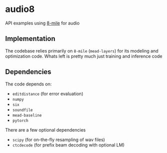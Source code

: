 # audio8
API examples using [8-mile](https://github.com/dpressel/mead-baseline) for audio

## Implementation

The codebase relies primarily on `8-mile` (`mead-layers`) for its modeling and optimization code.
Whats left is pretty much just training and inference code

## Dependencies

The code depends on:
  - `editdistance` (for error evaluation)
  - `numpy`
  - `six`
  - `soundfile`
  - `mead-baseline`
  - `pytorch`

There are a few optional dependencies
  - `scipy` (for on-the-fly resampling of wav files)
  - `ctcdecode` (for prefix beam decoding with optional LM)
